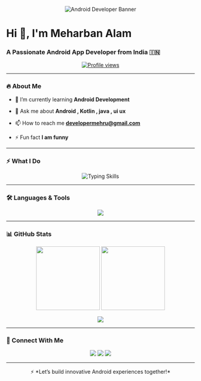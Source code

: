 <p align="center">
  <img src="https://media3.giphy.com/media/v1.Y2lkPTc5MGI3NjExMTRuZHhmaWFqZ2JuajhudXJnNXQ3NnpvNnN1cnF3b3hnaWZlcHdmZiZlcD12MV9naWZzX3NlYXJjaCZjdD1n/26tn33aiTi1jkl6H6/200.webp" alt="Android Developer Banner" />

</p>

<h1 align="left">Hi 👋, I'm Meharban Alam</h1>
<h3 align="left">A Passionate Android App Developer from India 🇮🇳</h3>

<p align="center">
  <a href="https://github.com/Mehruuban">
    <img src="https://komarev.com/ghpvc/?username=Mehruuban&label=Profile%20views&color=0e75b6&style=flat" alt="Profile views" />
  </a>
</p>

---

### 🔥 About Me

- 🌱 I’m currently learning **Android Development**

- 💬 Ask me about **Android , Kotlin , java , ui ux**

- 📫 How to reach me **developermehru@gmail.com**

- ⚡ Fun fact **I am funny**

---

### ⚡️ What I Do

<p align="center">
  <img src="https://readme-typing-svg.demolab.com?font=Fira+Code&size=20&pause=1000&color=00FFB3&center=true&vCenter=true&width=500&lines=Android+App+Development;Firebase+Integration;UI+%2F+UX+Design;Java+%26+Kotlin+Coding;Postman+%7C+GitHub+%7C+AI+Tools" alt="Typing Skills" />
</p>

---

### 🛠️ Languages & Tools

<p align="center">
  <img src="https://skillicons.dev/icons?i=java,kotlin,androidstudio,firebase,html,css,js,postman,git,github" />
</p>

---

### 📊 GitHub Stats

<p align="center">
  <img src="https://github-readme-stats.vercel.app/api?username=Mehruuban&show_icons=true&theme=radical" height="170"/>
  <img src="https://github-readme-streak-stats.herokuapp.com/?user=Mehruuban&theme=radical" height="170"/>
</p>

<p align="center">
  <img src="https://github-readme-stats.vercel.app/api/top-langs/?username=Mehruuban&layout=compact&theme=radical" />
</p>

---

### 📢 Connect With Me

<p align="center">
  <a href="https://linkedin.com/in/meharban-alam-9bbb7a327"><img src="https://img.shields.io/badge/LinkedIn-blue?logo=linkedin&logoColor=white"/></a>
  <a href="mailto:devmeharbanalam@gmail.com"><img src="https://img.shields.io/badge/Gmail-red?logo=gmail&logoColor=white"/></a>
  <a href="https://github.com/Mehruuban"><img src="https://img.shields.io/badge/GitHub-181717?logo=github&logoColor=white"/></a>
</p>

---

<p align="center">
  ⚡ *Let’s build innovative Android experiences together!*
</p>
